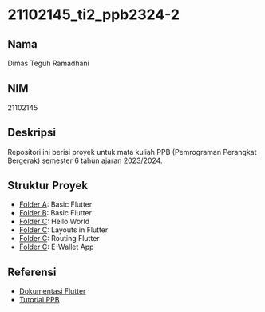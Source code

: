 # 21102145_ti2_ppb2324-2

## Nama
Dimas Teguh Ramadhani

## NIM
21102145

## Deskripsi
Repositori ini berisi proyek untuk mata kuliah PPB (Pemrograman Perangkat Bergerak) semester 6 tahun ajaran 2023/2024.

## Struktur Proyek
- [Folder A](./praktikum_01/): Basic Flutter
- [Folder B](./praktikum_02/): Basic Flutter
- [Folder C](./praktikum_03_mvvm/): Hello World
- [Folder C](./praktikum_04_layouting/): Layouts in Flutter
- [Folder C](./praktikum_05_navigation/): Routing Flutter
- [Folder C](./praktikum_06_saving_app/): E-Wallet App

## Referensi
- [Dokumentasi Flutter](https://flutter.dev/docs)
- [Tutorial PPB](https://lms.ittelkom-pwt.ac.id/course/view.php?id=4481)

